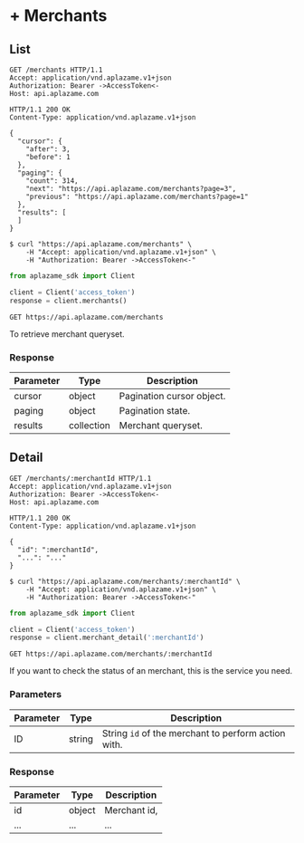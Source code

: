 # + Merchants

## List

```http
GET /merchants HTTP/1.1
Accept: application/vnd.aplazame.v1+json
Authorization: Bearer ->AccessToken<-
Host: api.aplazame.com
```

```http
HTTP/1.1 200 OK
Content-Type: application/vnd.aplazame.v1+json

{
  "cursor": {
    "after": 3,
    "before": 1
  },
  "paging": {
    "count": 314,
    "next": "https://api.aplazame.com/merchants?page=3",
    "previous": "https://api.aplazame.com/merchants?page=1"
  },
  "results": [
  ]
}
```

```shell
$ curl "https://api.aplazame.com/merchants" \
    -H "Accept: application/vnd.aplazame.v1+json" \
    -H "Authorization: Bearer ->AccessToken<-"
```

```python
from aplazame_sdk import Client

client = Client('access_token')
response = client.merchants()
```

`GET https://api.aplazame.com/merchants`

To retrieve merchant queryset.

### Response

Parameter | Type | Description
--------- | ---- | -----------
cursor | object | Pagination cursor object.
paging | object | Pagination state.
results | collection | Merchant queryset.



## Detail

```http
GET /merchants/:merchantId HTTP/1.1
Accept: application/vnd.aplazame.v1+json
Authorization: Bearer ->AccessToken<-
Host: api.aplazame.com
```

```http
HTTP/1.1 200 OK
Content-Type: application/vnd.aplazame.v1+json

{
  "id": ":merchantId",
  "...": "..."
}
```

```shell
$ curl "https://api.aplazame.com/merchants/:merchantId" \
    -H "Accept: application/vnd.aplazame.v1+json" \
    -H "Authorization: Bearer ->AccessToken<-"
```

```python
from aplazame_sdk import Client

client = Client('access_token')
response = client.merchant_detail(':merchantId')
```

`GET https://api.aplazame.com/merchants/:merchantId`

If you want to check the status of an merchant, this is the service you need.

### Parameters

Parameter | Type | Description
--------- | ---- | -----------
ID | string | String `id` of the merchant to perform action with.


### Response

Parameter | Type | Description
--------- | ---- | -----------
id | object | Merchant id,
... | ... | ...
